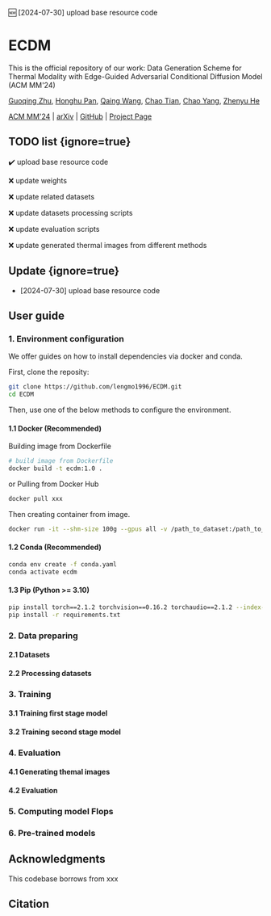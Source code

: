 :new: [2024-07-30] upload base resource code
# ECDM
This is the official repository of our work: Data Generation Scheme for Thermal Modality with Edge-Guided Adversarial Conditional Diffusion Model (ACM MM'24)

[Guoqing Zhu](https://githubg.com/lengmo1996), [Honghu Pan](), [Qaing Wang](), [Chao Tian](), [Chao Yang](), [Zhenyu He]()

[ACM MM'24]() | [arXiv]() | [GitHub]() | [Project Page]()




## TODO list {ignore=true}
:heavy_check_mark: upload base resource code

:x: update weights

:x: update related datasets

:x: update datasets processing scripts

:x: update evaluation scripts

:x: update generated thermal images from different methods
  
## Update {ignore=true}
- [2024-07-30] upload base resource code


## User guide

### 1. Environment configuration
We offer guides on how to install dependencies via docker and conda.

First, clone the reposity:
```bash
git clone https://github.com/lengmo1996/ECDM.git
cd ECDM
```
Then, use one of the below methods to configure the environment.
#### 1.1 Docker (Recommended)
Building image from Dockerfile
```bash
# build image from Dockerfile
docker build -t ecdm:1.0 .
```
or Pulling from Docker Hub
```bash
docker pull xxx
```
Then creating container from image.
```bash
docker run -it --shm-size 100g --gpus all -v /path_to_dataset:/path_to_dataset -v /path_to_log:/path_to_log -v /path_to_ECDM:/path_to_ECDM --name ECDM ecdm:1.0 /bin/bash
```

#### 1.2 Conda (Recommended)
```bash
conda env create -f conda.yaml
conda activate ecdm
```
#### 1.3 Pip (Python >= 3.10)

```bash
pip install torch==2.1.2 torchvision==0.16.2 torchaudio==2.1.2 --index-url https://download.pytorch.org/whl/cu121 
pip install -r requirements.txt
```


### 2. Data preparing
#### 2.1 Datasets

#### 2.2 Processing datasets

### 3. Training
#### 3.1 Training first stage model

#### 3.2 Training second stage model




### 4. Evaluation
#### 4.1 Generating themal images

#### 4.2 Evaluation

### 5. Computing model Flops


### 6. Pre-trained models



## Acknowledgments



This codebase borrows from xxx

## Citation
